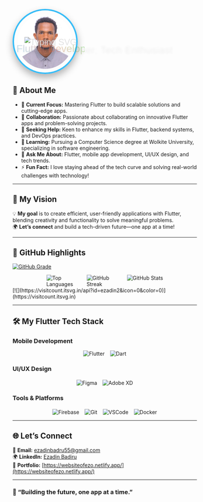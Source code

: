 <div align="center" style="position: relative; display: inline-block;">

  <!-- Profile Image with hover effect -->
  <img src="https://github.com/ezadin2/imgs/blob/main/img.jpg" alt="Profile Banner" width="150" height="150" style="border-radius: 50%; border: 4px solid #36BCF7; padding: 10px; box-shadow: 0 10px 20px rgba(0, 0, 0, 0.3); transition: transform 0.3s ease, box-shadow 0.3s ease; margin: 0; margin-right: 30px;" onmouseover="this.style.transform='scale(1.1)'; this.style.boxShadow='0 15px 25px rgba(0, 0, 0, 0.4)'" onmouseout="this.style.transform='scale(1)'; this.style.boxShadow='0 10px 20px rgba(0, 0, 0, 0.3)'"/>

  <!-- Text Animation: "Hi, I'm Ezadin!" -->
  <div align="center" style="position: absolute; top: 50%; left: 50%; transform: translate(-50%, -50%); font-family: 'Poppins', sans-serif; color: #E0E0E0; text-align: center; width: 90%; white-space: nowrap; font-size: 24px; opacity: 0; animation: fadeInOut 5s ease-in-out forwards;">
    <img src="https://readme-typing-svg.demolab.com?font=Poppins&weight=600&size=32&pause=1000&color=36BCF7&width=600&lines=Hi+%F0%9F%91%8B%2C+I'm+Ezadin!" alt="Typing SVG" style="display: inline-block;" />
  </div>

  <!-- Text Animation: "Flutter Developer; Tech Enthusiast" with Gradient Color -->
  <div align="center" style="position: absolute; top: 60%; left: 50%; transform: translate(-50%, -50%); font-family: 'Poppins', sans-serif; text-align: center; width: 90%; white-space: nowrap; font-size: 28px; background: linear-gradient(45deg, #36BCF7, #FF6347, #32CD32); -webkit-background-clip: text; color: transparent; text-shadow: 0 4px 6px rgba(0, 0, 0, 0.2); animation: fadeInOut 5s ease-in-out 1s forwards;">
    Flutter Developer; Tech Enthusiast
  </div>

</div>

<style>
  @keyframes fadeInOut {
    0% {
      opacity: 0;
    }
    50% {
      opacity: 1;
    }
    100% {
      opacity: 0;
    }
  }
</style>

## 💫 About Me  
- 🔭 **Current Focus:** Mastering Flutter to build scalable solutions and cutting-edge apps.  
- 👯 **Collaboration:** Passionate about collaborating on innovative Flutter apps and problem-solving projects.  
- 🤝 **Seeking Help:** Keen to enhance my skills in Flutter, backend systems, and DevOps practices.  
- 🌱 **Learning:** Pursuing a Computer Science degree at Wolkite University, specializing in software engineering.  
- 💬 **Ask Me About:** Flutter, mobile app development, UI/UX design, and tech trends.  
- ⚡ **Fun Fact:** I love staying ahead of the tech curve and solving real-world challenges with technology!

---

## 🎯 My Vision  
💡 **My goal** is to create efficient, user-friendly applications with Flutter, blending creativity and functionality to solve meaningful problems.  
🌍 **Let’s connect** and build a tech-driven future—one app at a time!

---

## 🌟 GitHub Highlights  
[![GitHub Grade](https://img.shields.io/badge/GitHub%20Grade-A%2B-brightgreen?style=for-the-badge)](https://github.com/ezadin2)  
<div style="display: flex; justify-content: center; gap: 10px; margin-top: 10px;">
  <img src="https://github-readme-stats.vercel.app/api/top-langs/?username=ezadin2&layout=compact&theme=radical&count_private=true" alt="Top Languages" style="max-width: 100px;" />
  <img src="https://streak-stats.demolab.com?user=ezadin2&theme=radical&hide_border=true" alt="GitHub Streak" style="max-width: 100px;" />
  <img src="https://github-readme-stats.vercel.app/api?username=ezadin2&show_icons=true&theme=radical" alt="GitHub Stats" style="max-width: 100px;" />
</div>
[![](https://visitcount.itsvg.in/api?id=ezadin2&icon=0&color=0)](https://visitcount.itsvg.in)

---

## 🛠 My Flutter Tech Stack  

### Mobile Development  
<div style="display: flex; flex-wrap: wrap; justify-content: center; gap: 15px;">
  <img src="https://img.shields.io/badge/Flutter-%2302569B.svg?style=for-the-badge&logo=Flutter&logoColor=white" alt="Flutter" />
  <img src="https://img.shields.io/badge/Dart-%230175C2.svg?style=for-the-badge&logo=dart&logoColor=white" alt="Dart" />
</div>

### UI/UX Design  
<div style="display: flex; flex-wrap: wrap; justify-content: center; gap: 15px; margin-top: 20px;">
  <img src="https://img.shields.io/badge/Figma-%23F24E1E.svg?style=for-the-badge&logo=figma&logoColor=white" alt="Figma" />
  <img src="https://img.shields.io/badge/Adobe%20XD-%23FF61F6.svg?style=for-the-badge&logo=adobe-xd&logoColor=white" alt="Adobe XD" />
</div>

### Tools & Platforms  
<div style="display: flex; flex-wrap: wrap; justify-content: center; gap: 15px; margin-top: 20px;">
  <img src="https://img.shields.io/badge/Firebase-%23FFCA28.svg?style=for-the-badge&logo=firebase&logoColor=black" alt="Firebase" />
  <img src="https://img.shields.io/badge/Git-%23F05033.svg?style=for-the-badge&logo=git&logoColor=white" alt="Git" />
  <img src="https://img.shields.io/badge/VSCode-%23007ACC.svg?style=for-the-badge&logo=visual-studio-code&logoColor=white" alt="VSCode" />
  <img src="https://img.shields.io/badge/Docker-%232496ED.svg?style=for-the-badge&logo=docker&logoColor=white" alt="Docker" />
</div>

---  

## 🌐 Let’s Connect  
📧 **Email:** <a href="mailto:ezadinbadru55@gmail.com" style="color: #36BCF7; text-decoration: none;">ezadinbadru55@gmail.com</a>  
🌍 **LinkedIn:** [Ezadin Badiru](https://www.linkedin.com/in/ezadin-badiru-98b9862a6)  
🌟 **Portfolio:** [https://websiteofezo.netlify.app/](https://websiteofezo.netlify.app/)

---

### 🚀 “Building the future, one app at a time.”  
<!-- Proudly created with creativity and passion ✨ -->
